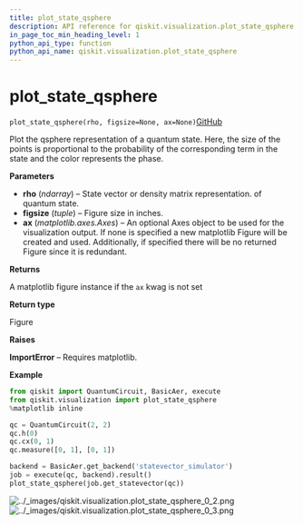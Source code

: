 ```yaml
---
title: plot_state_qsphere
description: API reference for qiskit.visualization.plot_state_qsphere
in_page_toc_min_heading_level: 1
python_api_type: function
python_api_name: qiskit.visualization.plot_state_qsphere
---
```


# plot\_state\_qsphere

<span id="qiskit.visualization.plot_state_qsphere" />

`plot_state_qsphere(rho, figsize=None, ax=None)`[GitHub](https://github.com/qiskit/qiskit/tree/stable/0.14/qiskit/visualization/state_visualization.py "view source code")

Plot the qsphere representation of a quantum state. Here, the size of the points is proportional to the probability of the corresponding term in the state and the color represents the phase.

**Parameters**

*   **rho** (*ndarray*) – State vector or density matrix representation. of quantum state.
*   **figsize** (*tuple*) – Figure size in inches.
*   **ax** (*matplotlib.axes.Axes*) – An optional Axes object to be used for the visualization output. If none is specified a new matplotlib Figure will be created and used. Additionally, if specified there will be no returned Figure since it is redundant.

**Returns**

A matplotlib figure instance if the `ax` kwag is not set

**Return type**

Figure

**Raises**

**ImportError** – Requires matplotlib.

**Example**

```python
from qiskit import QuantumCircuit, BasicAer, execute
from qiskit.visualization import plot_state_qsphere
%matplotlib inline

qc = QuantumCircuit(2, 2)
qc.h(0)
qc.cx(0, 1)
qc.measure([0, 1], [0, 1])

backend = BasicAer.get_backend('statevector_simulator')
job = execute(qc, backend).result()
plot_state_qsphere(job.get_statevector(qc))
```

![../\_images/qiskit.visualization.plot\_state\_qsphere\_0\_2.png](/images/api/qiskit/0.19/qiskit.visualization.plot_state_qsphere_0_2.png) ![../\_images/qiskit.visualization.plot\_state\_qsphere\_0\_3.png](/images/api/qiskit/0.19/qiskit.visualization.plot_state_qsphere_0_3.png)

